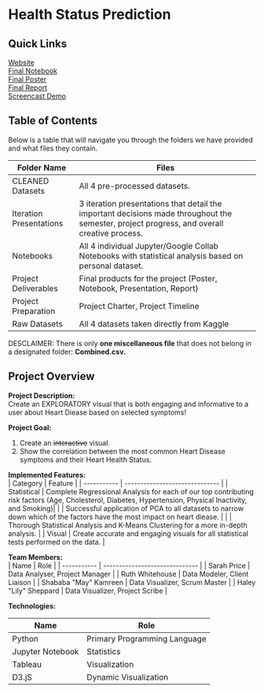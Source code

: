 # Health Status Prediction

## Quick Links

[Website](https://health-status-prediction.netlify.app/)<br/>
[Final Notebook](https://colab.research.google.com/drive/1lKfwkLaYZRL_1_egt3l4mW35W79Hf4g-#scrollTo=UmgFkRxLcj5s)<br/>
[Final Poster](https://cdn-uploads.piazza.com/paste/kk08x4wq9b3144/508d5fcfb73cc03fa125abf3ff2241ecdd3fda18036f786c4bc2b965a2430e88/Health_Status_Prediction_Flyer.pdf)<br/>
[Final Report](https://cdn-uploads.piazza.com/paste/kk08x4wq9b3144/e8a81273098ca0b6ce4174ae83512935ebfb5bc95d18f9087b1643ee8d2a1b1f/Final_Report.pdf)<br/>
[Screencast Demo](https://youtu.be/21AqqWrB0Cw)<br/>

## Table of Contents

Below is a table that will navigate you through the folders we have provided and what files they contain. 

| Folder Name              | Files                                    |
| -----------              | ------------------------------           |
| CLEANED Datasets         | All 4 pre-processed datasets.            |
| Iteration Presentations  | 3 iteration presentations that detail the important decisions made throughout the semester, project progress, and overall creative process.             |
| Notebooks                | All 4 individual Jupyter/Google Collab Notebooks with statistical analysis based on personal dataset.                                                  |
| Project Deliverables     | Final products for the project (Poster, Notebook, Presentation, Report)                                                                                 |
| Project Preparation      | Project Charter, Project Timeline        |
| Raw Datasets             | All 4 datasets taken directly from Kaggle|

DESCLAIMER: There is only **one miscellaneous file** that does not belong in a designated folder: **Combined.csv.**

## Project Overview

**Project Description:**<br/>
Create an EXPLORATORY visual that is both engaging and informative to a user about Heart Diease based on selected symptoms!

**Project Goal:**<br/>
1. Create an ~~interactive~~ visual.
2. Show the correlation between the most common Heart Disease symptoms and their Heart Health Status.

**Implemented Features:**<br/>
| Category                 | Feature                                  |
| -----------              | ------------------------------           |
| Statistical              | Complete Regressional Analysis for each of our top contributing risk factors (Age, Cholesterol, Diabetes, Hypertension, Physical Inactivity, and Smoking)|
|                          | Successful application of PCA to all datasets to narrow down which of the factors have the most impact on heart diease.                                 |
|                          | Thorough Statistical Analysis and K-Means Clustering for a more in-depth analysis.                                                             |
| Visual                   | Create accurate and engaging visuals for all statistical tests performed on the data.                                                                 |

**Team Members:**<br/>
| Name                     | Role                                     |
| -----------              | ------------------------------           |
| Sarah Price              | Data Analyser, Project Manager           |
| Ruth Whitehouse          | Data Modeler, Client Liaison             |
| Shababa "May" Kamreen    | Data Visualizer, Scrum Master            |
| Haley "Lily" Sheppard    | Data Visualizer, Project Scribe          |

**Technologies:**<br/>

| Name                     | Role                                     |
| -----------              | ------------------------------           |
| Python                   | Primary Programming Language             |
| Jupyter Notebook         | Statistics                               |
| Tableau                  | Visualization                            |
| D3.jS                    | Dynamic Visualization                    |
